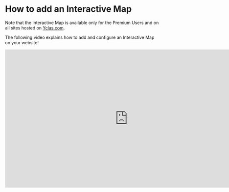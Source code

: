 # How to add an Interactive Map

Note that the interactive Map is available only for the Premium Users and on all sites hosted on  [Yclas.com](https://yclas.com/).

The following video explains how to add and configure an Interactive Map on your website!

<iframe width="800" height="450" src="https://www.youtube.com/embed/nB92HbjVCbM" frameborder="0" allowfullscreen></iframe>
